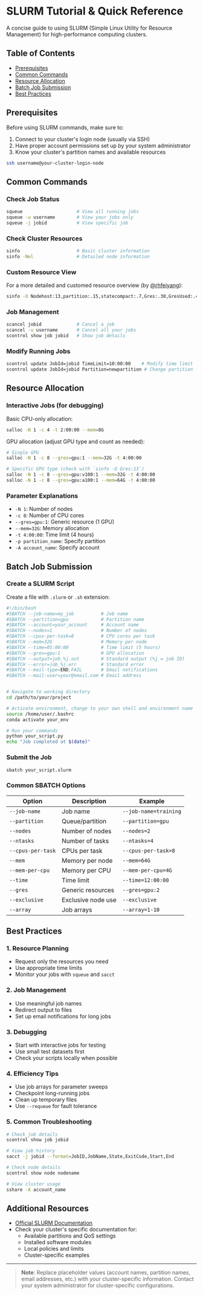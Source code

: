 # SLURM Tutorial & Quick Reference

A concise guide to using SLURM (Simple Linux Utility for Resource Management) for high-performance computing clusters.

## Table of Contents
- [Prerequisites](#prerequisites)
- [Common Commands](#common-commands)
- [Resource Allocation](#resource-allocation)
- [Batch Job Submission](#batch-job-submission)
- [Best Practices](#best-practices)

## Prerequisites

Before using SLURM commands, make sure to:
1. Connect to your cluster's login node (usually via SSH)
2. Have proper account permissions set up by your system administrator
3. Know your cluster's partition names and available resources

```bash
ssh username@your-cluster-login-node
```

## Common Commands

### Check Job Status
```bash
squeue                    # View all running jobs
squeue -u username        # View your jobs only
squeue -j jobid           # View specific job
```

### Check Cluster Resources
```bash
sinfo                     # Basic cluster information
sinfo -Nel                # Detailed node information
```

### Custom Resource View
For a more detailed and customed resource overview (by [@rhfeiyang](https://rhfeiyang.top)):
```bash
sinfo -O Nodehost:13,partition:.15,statecompact:.7,Gres:.30,GresUsed:.47,freemem:.10,memory:.10,cpusstate:.15
```

### Job Management
```bash
scancel jobid             # Cancel a job
scancel -u username       # Cancel all your jobs
scontrol show job jobid   # Show job details
```

### Modify Running Jobs
```bash
scontrol update JobId=jobid TimeLimit=10:00:00    # Modify time limit
scontrol update JobId=jobid Partition=newpartition # Change partition
```

## Resource Allocation

### Interactive Jobs (for debugging)

Basic CPU-only allocation:
```bash
salloc -N 1 -c 4 -t 2:00:00 --mem=8G
```

GPU allocation (adjust GPU type and count as needed):
```bash
# Single GPU
salloc -N 1 -c 8 --gres=gpu:1 --mem=32G -t 4:00:00

# Specific GPU type (check with `sinfo -O Gres:13`)
salloc -N 1 -c 8 --gres=gpu:v100:1 --mem=32G -t 4:00:00
salloc -N 1 -c 8 --gres=gpu:a100:1 --mem=64G -t 4:00:00
```

### Parameter Explanations
- `-N 1`: Number of nodes
- `-c 8`: Number of CPU cores
- `--gres=gpu:1`: Generic resource (1 GPU)
- `--mem=32G`: Memory allocation
- `-t 4:00:00`: Time limit (4 hours)
- `-p partition_name`: Specify partition
- `-A account_name`: Specify account

## Batch Job Submission

### Create a SLURM Script

Create a file with `.slurm` or `.sh` extension:

```bash
#!/bin/bash
#SBATCH --job-name=my_job          # Job name
#SBATCH --partition=gpu            # Partition name
#SBATCH --account=your_account     # Account name
#SBATCH --nodes=1                  # Number of nodes
#SBATCH --cpus-per-task=8          # CPU cores per task
#SBATCH --mem=32G                  # Memory per node
#SBATCH --time=05:00:00            # Time limit (5 hours)
#SBATCH --gres=gpu:1               # GPU allocation
#SBATCH --output=job_%j.out        # Standard output (%j = job ID)
#SBATCH --error=job_%j.err         # Standard error
#SBATCH --mail-type=END,FAIL       # Email notifications
#SBATCH --mail-user=your@email.com # Email address


# Navigate to working directory
cd /path/to/your/project

# Activate environment, change to your own shell and environment name
source /home/user/.bashrc
conda activate your_env

# Run your commands
python your_script.py
echo "Job completed at $(date)"
```

### Submit the Job
```bash
sbatch your_script.slurm
```

### Common SBATCH Options

| Option | Description | Example |
|--------|-------------|---------|
| `--job-name` | Job name | `--job-name=training` |
| `--partition` | Queue/partition | `--partition=gpu` |
| `--nodes` | Number of nodes | `--nodes=2` |
| `--ntasks` | Number of tasks | `--ntasks=4` |
| `--cpus-per-task` | CPUs per task | `--cpus-per-task=8` |
| `--mem` | Memory per node | `--mem=64G` |
| `--mem-per-cpu` | Memory per CPU | `--mem-per-cpu=4G` |
| `--time` | Time limit | `--time=12:00:00` |
| `--gres` | Generic resources | `--gres=gpu:2` |
| `--exclusive` | Exclusive node use | `--exclusive` |
| `--array` | Job arrays | `--array=1-10` |

## Best Practices

### 1. Resource Planning
- Request only the resources you need
- Use appropriate time limits
- Monitor your jobs with `squeue` and `sacct`

### 2. Job Management
- Use meaningful job names
- Redirect output to files
- Set up email notifications for long jobs

### 3. Debugging
- Start with interactive jobs for testing
- Use small test datasets first
- Check your scripts locally when possible

### 4. Efficiency Tips
- Use job arrays for parameter sweeps
- Checkpoint long-running jobs
- Clean up temporary files
- Use `--requeue` for fault tolerance

### 5. Common Troubleshooting
```bash
# Check job details
scontrol show job jobid

# View job history
sacct -j jobid --format=JobID,JobName,State,ExitCode,Start,End

# Check node details
scontrol show node nodename

# View cluster usage
sshare -A account_name
```

## Additional Resources

- [Official SLURM Documentation](https://slurm.schedmd.com/)
- Check your cluster's specific documentation for:
  - Available partitions and QoS settings
  - Installed software modules
  - Local policies and limits
  - Cluster-specific examples

---

> **Note**: Replace placeholder values (account names, partition names, email addresses, etc.) with your cluster-specific information. Contact your system administrator for cluster-specific configurations.
